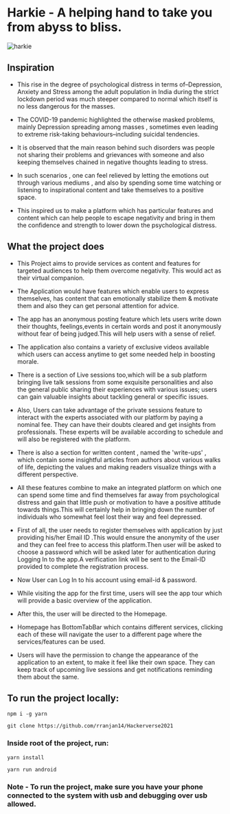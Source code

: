 # Harkie - A helping hand to take you from abyss to bliss.

<img src="https://github.com/rranjan14/Hackerverse2021/blob/main/github-images/harkie.png" alt="harkie" style="width375px;height=810px"/>


## Inspiration
 - This rise in the degree of psychological distress in terms of–Depression, Anxiety and Stress among the adult population in India during the strict lockdown period was much steeper compared to normal which itself is no less dangerous for the masses.

- The COVID-19 pandemic highlighted the otherwise masked problems, mainly Depression spreading among masses , sometimes even leading to extreme risk-taking behaviours–including suicidal tendencies.

- It is observed that the main reason behind such disorders was people not sharing their problems and grievances with someone and also keeping themselves chained in negative thoughts leading to stress.

- In such scenarios , one can feel relieved by letting the emotions out through various mediums , and also by spending some time watching or listening to inspirational content and take themselves to a positive space.

- This inspired us to make a platform which has particular features and content which can help people to escape negativity and bring in them the confidence and strength to lower down the psychological distress.






## What the project does

- This Project aims to provide services as content and features for targeted audiences to help them overcome negativity. This would act as their virtual companion.

- The Application would have features which enable users to express themselves, has content that can emotionally stabilize them & motivate them and also they can get personal attention for advice.

- The app has an anonymous posting feature which lets users write down their thoughts, feelings,events in certain words and post it anonymously without fear of being judged.This will help users with a sense of relief.

- The application also contains a variety of exclusive videos available which users can access anytime to get some needed help in boosting morale.

- There is a section of Live sessions too,which will be a sub platform bringing live talk sessions from some exquisite personalities and also the general public sharing their experiences with various issues; users can gain valuable insights about tackling general or specific issues.

- Also, Users can take advantage of the private sessions feature to interact with the experts associated with our platform by paying a nominal fee. They can have their doubts cleared and get insights from professionals. These experts will be available according to schedule and will also be registered with the platform.

- There is also a section for written content , named the 'write-ups' , which contain some insightful articles from authors about various walks of life, depicting the values and making readers visualize things with a different perspective.

- All these features combine to make an integrated platform on which one can spend some time and find themselves far away from psychological distress and gain that little push or motivation to have a positive attitude towards things.This will certainly help in bringing down the number of individuals who somewhat feel lost their way and feel depressed.


- First of all, the user needs to register themselves with application by just providing his/her Email ID .This would ensure the anonymity of the user and they can feel free to access this platform.Then user will be asked to choose a password which will be asked later for authentication during Logging In to the app.A verification link will be sent to the Email-ID provided to complete the registration process.

	

- Now User can Log In to his account using email-id & password.

- While visiting the app for the first time, users will see the app tour which will provide a basic overview of the application.



 


- After this, the user will be directed to the Homepage.

- Homepage has BottomTabBar which contains different services, clicking each of these will navigate the user to a different page where the services/features can be used.



- Users will have the permission to change the appearance of the application to an extent, to make it feel like their own space. They can keep track of upcoming live sessions and get notifications reminding them about the same.

## To run the project locally:
```
npm i -g yarn
```
```
git clone https://github.com/rranjan14/Hackerverse2021
```
### Inside root of the project, run:
```
yarn install
```
```
yarn run android
```
### Note - To run the project, make sure you have your phone connected to the system with usb and debugging over usb allowed.
